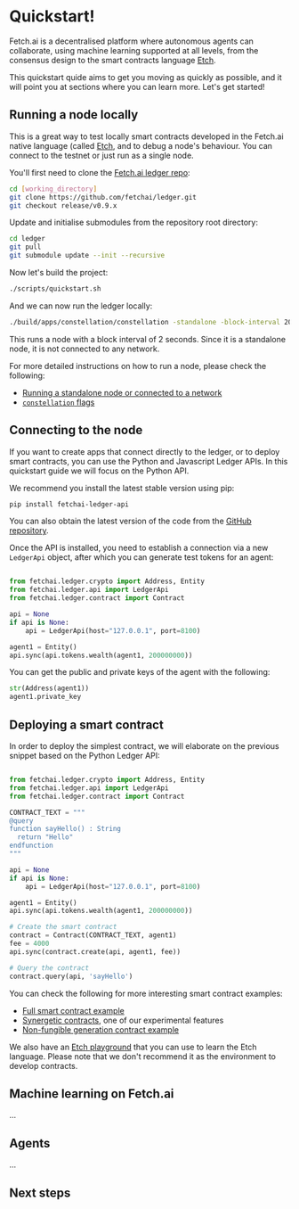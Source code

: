 # Quickstart!

Fetch.ai is a decentralised platform where autonomous agents can collaborate, using machine learning supported at all levels, from the consensus design to the smart contracts language [Etch](../etch-language/index.md).

This quickstart quide aims to get you moving as quickly as possible, and it will point you at sections where you can learn more. Let's get started!


## Running a node locally

This is a great way to test locally smart contracts developed in the Fetch.ai native language (called [Etch](../etch-language/index.md), and to debug a node's behaviour. You can connect to the testnet or just run as a single node. 

You'll first need to clone the [Fetch.ai ledger repo](https://github.com/fetchai/ledger):

``` bash
cd [working_directory]
git clone https://github.com/fetchai/ledger.git
git checkout release/v0.9.x
```

Update and initialise submodules from the repository root directory:

``` bash
cd ledger
git pull
git submodule update --init --recursive
```

Now let's build the project: 

```bash
./scripts/quickstart.sh
```

And we can now run the ledger locally:

```bash
./build/apps/constellation/constellation -standalone -block-interval 20000
```

This runs a node with a block interval of 2 seconds. Since it is a standalone node, it is not connected to any network. 

For more detailed instructions on how to run a node, please check the following:

* [Running a standalone node or connected to a network](run-a-node.md)
* [`constellation` flags](../ledger/running-a-constellation.md)


## Connecting to the node

If you want to create apps that connect directly to the ledger, or to deploy smart contracts, you can use the Python and Javascript Ledger APIs. In this quickstart guide we will focus on the Python API.

We recommend you install the latest stable version using pip:

```bash
pip install fetchai-ledger-api
```

You can also obtain the latest version of the code from the [GitHub repository](https://github.com/fetchai/ledger-api-py).

Once the API is installed, you need to establish a connection via a new `LedgerApi` object, after which you can generate test tokens for an agent: 

```python

from fetchai.ledger.crypto import Address, Entity
from fetchai.ledger.api import LedgerApi
from fetchai.ledger.contract import Contract

api = None
if api is None:
    api = LedgerApi(host="127.0.0.1", port=8100)

agent1 = Entity()
api.sync(api.tokens.wealth(agent1, 200000000))
```

You can get the public and private keys of the agent with the following:

```python
str(Address(agent1))
agent1.private_key
```

## Deploying a smart contract

In order to deploy the simplest contract, we will elaborate on the previous snippet based on the Python Ledger API:

```python

from fetchai.ledger.crypto import Address, Entity
from fetchai.ledger.api import LedgerApi
from fetchai.ledger.contract import Contract

CONTRACT_TEXT = """
@query
function sayHello() : String
  return "Hello"
endfunction
"""

api = None
if api is None:
    api = LedgerApi(host="127.0.0.1", port=8100)

agent1 = Entity()
api.sync(api.tokens.wealth(agent1, 200000000))

# Create the smart contract
contract = Contract(CONTRACT_TEXT, agent1)
fee = 4000
api.sync(contract.create(api, agent1, fee))

# Query the contract
contract.query(api, 'sayHello')
```

You can check the following for more interesting smart contract examples:

* [Full smart contract example](https://github.com/fetchai/ledger-api-py/blob/master/examples/contracts.py)
* [Synergetic contracts](../smart-contracts/executing-synergetic-code.md), one of our experimental features
* [Non-fungible generation contract example](../tutorials/fet2.md)

We also have an [Etch playground](https://build.fetch.ai) that you can use to learn the Etch language. Please note that we don't recommend it as the environment to develop contracts.


## Machine learning on Fetch.ai

...


## Agents

...

## Next steps

